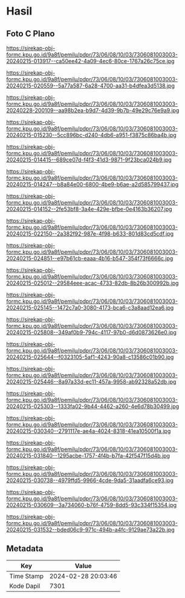 # Hasil

## Foto C Plano

https://sirekap-obj-formc.kpu.go.id/9a8f/pemilu/pdpr/73/06/08/10/03/7306081003003-20240215-013917--ca50ee42-4a09-4ec6-80ce-1767a26c75ce.jpg

https://sirekap-obj-formc.kpu.go.id/9a8f/pemilu/pdpr/73/06/08/10/03/7306081003003-20240215-020559--5a77a587-6a28-4700-aa31-b4dfea3d5138.jpg

https://sirekap-obj-formc.kpu.go.id/9a8f/pemilu/pdpr/73/06/08/10/03/7306081003003-20240228-200109--aa98b2ea-b9d7-4d39-9b7b-49e29c76e9a9.jpg

https://sirekap-obj-formc.kpu.go.id/9a8f/pemilu/pdpr/73/06/08/10/03/7306081003003-20240215-015230--5cc896bc-d240-4db6-a951-f3875c86ba4b.jpg

https://sirekap-obj-formc.kpu.go.id/9a8f/pemilu/pdpr/73/06/08/10/03/7306081003003-20240215-014415--689ce07d-f4f3-41d3-9871-9f23bca024b9.jpg

https://sirekap-obj-formc.kpu.go.id/9a8f/pemilu/pdpr/73/06/08/10/03/7306081003003-20240215-014247--b8a84e00-6800-4be9-b6ae-a2d585799437.jpg

https://sirekap-obj-formc.kpu.go.id/9a8f/pemilu/pdpr/73/06/08/10/03/7306081003003-20240215-014152--2fe53bf8-3a4e-429e-bfbe-0e4163b36207.jpg

https://sirekap-obj-formc.kpu.go.id/9a8f/pemilu/pdpr/73/06/08/10/03/7306081003003-20240215-022150--2a382f92-987e-4f98-b633-801d83cd5cdf.jpg

https://sirekap-obj-formc.kpu.go.id/9a8f/pemilu/pdpr/73/06/08/10/03/7306081003003-20240215-024851--e97b61cb-eaaa-4b16-b547-354f73f6666c.jpg

https://sirekap-obj-formc.kpu.go.id/9a8f/pemilu/pdpr/73/06/08/10/03/7306081003003-20240215-025012--29584eee-acac-4733-82db-8b26b300992b.jpg

https://sirekap-obj-formc.kpu.go.id/9a8f/pemilu/pdpr/73/06/08/10/03/7306081003003-20240215-025145--1472c7a0-3080-4173-bca6-c3a8aad12ea6.jpg

https://sirekap-obj-formc.kpu.go.id/9a8f/pemilu/pdpr/73/06/08/10/03/7306081003003-20240215-025808--349af0b9-794c-4117-97b0-d6d0873626e0.jpg

https://sirekap-obj-formc.kpu.go.id/9a8f/pemilu/pdpr/73/06/08/10/03/7306081003003-20240215-025644--f0323105-5af1-4243-90a8-c13586c01b90.jpg

https://sirekap-obj-formc.kpu.go.id/9a8f/pemilu/pdpr/73/06/08/10/03/7306081003003-20240215-025446--8a97a33d-ec11-457a-9958-ab92328a52db.jpg

https://sirekap-obj-formc.kpu.go.id/9a8f/pemilu/pdpr/73/06/08/10/03/7306081003003-20240215-025303--1333fa02-9b44-4462-a260-4e6d78b30499.jpg

https://sirekap-obj-formc.kpu.go.id/9a8f/pemilu/pdpr/73/06/08/10/03/7306081003003-20240215-030340--2791117e-ae4a-4024-8318-41ea10500f1a.jpg

https://sirekap-obj-formc.kpu.go.id/9a8f/pemilu/pdpr/73/06/08/10/03/7306081003003-20240215-031840--1295acbe-1757-4f4b-b7fa-42f547f15d4b.jpg

https://sirekap-obj-formc.kpu.go.id/9a8f/pemilu/pdpr/73/06/08/10/03/7306081003003-20240215-030738--4979ffd5-9966-4cde-9da5-31aadfa6ce93.jpg

https://sirekap-obj-formc.kpu.go.id/9a8f/pemilu/pdpr/73/06/08/10/03/7306081003003-20240215-030609--3a734060-b76f-4759-8dd5-93c334f15354.jpg

https://sirekap-obj-formc.kpu.go.id/9a8f/pemilu/pdpr/73/06/08/10/03/7306081003003-20240215-031532--bded06c9-971c-494b-a4fc-9129ae73a22b.jpg


## Metadata

| Key        | Value               |
| ---------- | ------------------- |
| Time Stamp | 2024-02-28 20:03:46 |
| Kode Dapil | 7301                |



